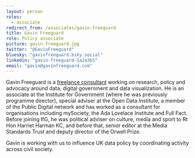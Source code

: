 ```yaml
---
layout: person
roles:
  - associate
redirect_from: /associates/gavin-freeguard
title: Gavin Freeguard
role: Policy associate
picture: gavin-freeguard.jpg
twitter: "@GavinFreeguard"
bluesky: "gavinfreeguard.bsky.social"
linkedin: "gavin-freeguard-1a2a365"
email: "gavin@gavinfreeguard.com"
---
```

Gavin Freeguard is a [freelance consultant](https://gavinfreeguard.com/) working on research, policy and advocacy around data, digital government and data visualization. He is an associate at the Institute for Government (where he was previously programme director), special adviser at the Open Data Institute, a member of the Public Digital network and has worked as a consultant for organisations including mySociety, the Ada Lovelace Institute and Full Fact. Before joining IfG, he was political adviser on culture, media and sport to Rt Hon Harriet Harman KC, and before that, senior editor at the Media Standards Trust and deputy director of the Orwell Prize.

Gavin is working with us to influence UK data policy by coordinating activity across civil society.
